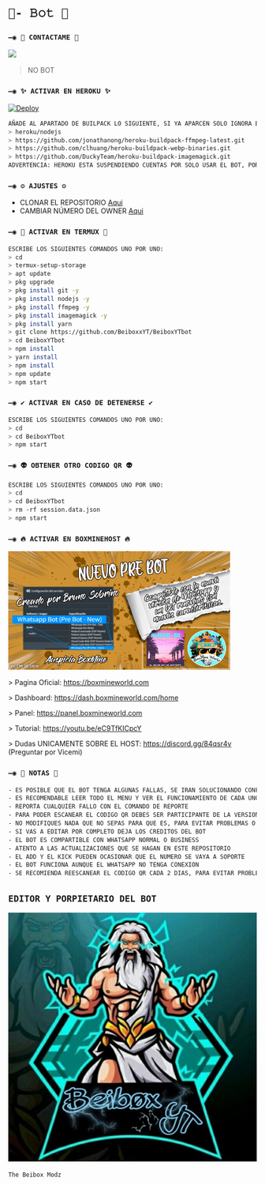 # `🧿- 𝙱𝚘𝚝 🔮`

### `—◉ 👑 CONTACTAME 👑`
<a href="http://wa.me/51910925550" target="blank"><img src="https://img.shields.io/badge/BeiboxZapper-25D366?style=for-the-badge&logo=whatsapp&logoColor=white" /></a>
> NO BOT

### `—◉ ✨ ACTIVAR EN HEROKU ✨`
[![Deploy](https://www.herokucdn.com/deploy/button.svg)](https://heroku.com/deploy?template=https://github.com/BrunoSobrino/TheMystic-Bot-MD)
```bash
AÑADE AL APARTADO DE BUILPACK LO SIGUIENTE, SI YA APARCEN SOLO IGNORA ESTA PARTE:
> heroku/nodejs
> https://github.com/jonathanong/heroku-buildpack-ffmpeg-latest.git
> https://github.com/clhuang/heroku-buildpack-webp-binaries.git
> https://github.com/DuckyTeam/heroku-buildpack-imagemagick.git
ADVERTENCIA: HEROKU ESTA SUSPENDIENDO CUENTAS POR SOLO USAR EL BOT, POR AHORA NO ES RECOMENDABLE USAR EL BOT EN HEROKU!
```

### `—◉ ⚙️ AJUSTES ⚙️`
- CLONAR EL REPOSITORIO [Aqui](https://github.com/BeiboxxYT/BeiboxYTbot/fork)
- CAMBIAR NÚMERO DEL OWNER [Aqui](https://github.com/BeiboxxYT/BeiboxYTbot/blob/master/config.js)

### `—◉ 👾 ACTIVAR EN TERMUX 👾`
```bash
ESCRIBE LOS SIGUIENTES COMANDOS UNO POR UNO:
> cd
> termux-setup-storage
> apt update 
> pkg upgrade 
> pkg install git -y
> pkg install nodejs -y
> pkg install ffmpeg -y
> pkg install imagemagick -y
> pkg install yarn
> git clone https://github.com/BeiboxxYT/BeiboxYTbot
> cd BeiboxYTbot
> npm install
> yarn install 
> npm install
> npm update
> npm start
```

### `—◉ ✔️ ACTIVAR EN CASO DE DETENERSE ✔️`
```bash
ESCRIBE LOS SIGUIENTES COMANDOS UNO POR UNO:
> cd 
> cd BeiboxYTbot
> npm start
```

### `—◉ 👽 OBTENER OTRO CODIGO QR 👽`
```bash
ESCRIBE LOS SIGUIENTES COMANDOS UNO POR UNO:
> cd 
> cd BeiboxYTbot
> rm -rf session.data.json
> npm start
```

### `—◉ 🔥 ACTIVAR EN BOXMINEHOST 🔥`
<img src="https://raw.githubusercontent.com/BeiboxxYT/BeiboxYTbot/master/src/Pre%20Bot%20Publi.png" alt="GIF" width="450" height="240"/>
<p>> Pagina Oficial:
<a href="https://boxmineworld.com">https://boxmineworld.com</a>
<p>> Dashboard:
<a href="https://dash.boxmineworld.com/home">https://dash.boxmineworld.com/home</a>
<p>> Panel:
<a href="https://panel.boxmineworld.com">https://panel.boxmineworld.com</a>
<p>> Tutorial:
<a href="https://youtu.be/eC9TfKICpcY">https://youtu.be/eC9TfKICpcY</a>
<p>> Dudas UNICAMENTE SOBRE EL HOST:
<a href="https://discord.gg/84qsr4v">https://discord.gg/84qsr4v</a> (Preguntar por Vicemi)
</p>

### `—◉ 📝 NOTAS 📝`
```bash
- ES POSIBLE QUE EL BOT TENGA ALGUNAS FALLAS, SE IRAN SOLUCIONANDO CONFORME SE VAYAN DETECTANDO
- ES RECOMENDABLE LEER TODO EL MENU Y VER EL FUNCIONAMIENTO DE CADA UNO DE LOS COMANDOS
- REPORTA CUALQUIER FALLO CON EL COMANDO DE REPORTE 
- PARA PODER ESCANEAR EL CODIGO QR DEBES SER PARTICIPANTE DE LA VERSION MULTI-DEVICE (BETA) DE WHATSAPP
- NO MODIFIQUES NADA QUE NO SEPAS PARA QUE ES, PARA EVITAR PROBLEMAS O ERRORES
- SI VAS A EDITAR POR COMPLETO DEJA LOS CREDITOS DEL BOT 
- EL BOT ES COMPARTIBLE CON WHATSAPP NORMAL O BUSINESS
- ATENTO A LAS ACTUALIZACIONES QUE SE HAGAN EN ESTE REPOSITORIO
- EL ADD Y EL KICK PUEDEN OCASIONAR QUE EL NUMERO SE VAYA A SOPORTE 
- EL BOT FUNCIONA AUNQUE EL WHATSAPP NO TENGA CONEXION 
- SE RECOMIENDA REESCANEAR EL CODIGO QR CADA 2 DIAS, PARA EVITAR PROBLEMAS O ERRORES
```

## `EDITOR Y PORPIETARIO DEL BOT` 
[![Beibox Modz](https://github.com/BeiboxxYT/BeiboxYTbot/blob/master/Menu2.jpg?raw=truesize=100)]([https://github.com/BeiboxxYT]) 

`The Beibox Modz`

